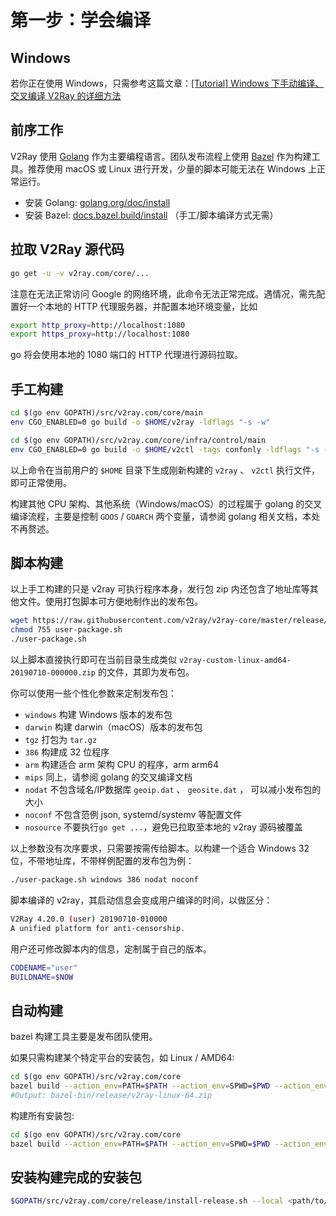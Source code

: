 # 第一步：学会编译

## Windows

若你正在使用 Windows，只需参考这篇文章：[[Tutorial] Windows 下手动编译、交叉编译 V2Ray 的详细方法](https://github.com/v2ray/discussion/issues/756)

## 前序工作

V2Ray 使用 [Golang](https://golang.org/) 作为主要编程语言。团队发布流程上使用 [Bazel](https://bazel.build/) 作为构建工具。推荐使用 macOS 或 Linux 进行开发，少量的脚本可能无法在 Windows 上正常运行。

* 安装 Golang: [golang.org/doc/install](https://golang.org/doc/install)
* 安装 Bazel: [docs.bazel.build/install](https://docs.bazel.build/versions/master/install.html) （手工/脚本编译方式无需）

## 拉取 V2Ray 源代码

```bash
go get -u -v v2ray.com/core/...
```

注意在无法正常访问 Google 的网络环境，此命令无法正常完成。遇情况，需先配置好一个本地的 HTTP 代理服务器，并配置本地环境变量，比如

```bash
export http_proxy=http://localhost:1080
export https_proxy=http://localhost:1080
```

go 将会使用本地的 1080 端口的 HTTP 代理进行源码拉取。

## 手工构建

```bash
cd $(go env GOPATH)/src/v2ray.com/core/main
env CGO_ENABLED=0 go build -o $HOME/v2ray -ldflags "-s -w"

cd $(go env GOPATH)/src/v2ray.com/core/infra/control/main
env CGO_ENABLED=0 go build -o $HOME/v2ctl -tags confonly -ldflags "-s -w"
```

以上命令在当前用户的 `$HOME` 目录下生成刚新构建的 `v2ray` 、 `v2ctl` 执行文件，即可正常使用。

构建其他 CPU 架构、其他系统（Windows/macOS）的过程属于 golang 的交叉编译流程，主要是控制 `GOOS` / `GOARCH` 两个变量，请参阅 golang 相关文档，本处不再赘述。

## 脚本构建

以上手工构建的只是 v2ray 可执行程序本身，发行包 zip 内还包含了地址库等其他文件。使用打包脚本可方便地制作出的发布包。

```bash
wget https://raw.githubusercontent.com/v2ray/v2ray-core/master/release/user-package.sh
chmod 755 user-package.sh
./user-package.sh
```

以上脚本直接执行即可在当前目录生成类似 `v2ray-custom-linux-amd64-20190710-000000.zip` 的文件，其即为发布包。

你可以使用一些个性化参数来定制发布包：

* `windows` 构建 Windows 版本的发布包
* `darwin` 构建 darwin（macOS）版本的发布包
* `tgz` 打包为 `tar.gz`
* `386` 构建成 32 位程序
* `arm` 构建适合 arm 架构 CPU 的程序，arm arm64
* `mips` 同上，请参阅 golang 的交叉编译文档
* `nodat` 不包含域名/IP数据库 `geoip.dat` 、 `geosite.dat` ， 可以减小发布包的大小
* `noconf` 不包含范例 json, systemd/systemv 等配置文件
* `nosource` 不要执行`go get ...`，避免已拉取至本地的 v2ray 源码被覆盖

以上参数没有次序要求，只需要按需传给脚本。以构建一个适合 Windows 32 位，不带地址库，不带样例配置的发布包为例：

```bash
./user-package.sh windows 386 nodat noconf
```

脚本编译的 v2ray，其启动信息会变成用户编译的时间，以做区分：

```bash
V2Ray 4.20.0 (user) 20190710-010000
A unified platform for anti-censorship.
```

用户还可修改脚本内的信息，定制属于自己的版本。

```bash
CODENAME="user"
BUILDNAME=$NOW
```

## 自动构建

bazel 构建工具主要是发布团队使用。

如果只需构建某个特定平台的安装包，如 Linux / AMD64:

```bash
cd $(go env GOPATH)/src/v2ray.com/core
bazel build --action_env=PATH=$PATH --action_env=SPWD=$PWD --action_env=GOPATH=$(go env GOPATH) --action_env=GOCACHE=$(go env GOCACHE) --spawn_strategy local //release:v2ray_linux_amd64_package
#Output: bazel-bin/release/v2ray-linux-64.zip
```

构建所有安装包:

```bash
cd $(go env GOPATH)/src/v2ray.com/core
bazel build --action_env=PATH=$PATH --action_env=SPWD=$PWD --action_env=GOPATH=$(go env GOPATH) --action_env=GOCACHE=$(go env GOCACHE) --spawn_strategy local //release:all
```

## 安装构建完成的安装包

```bash
$GOPATH/src/v2ray.com/core/release/install-release.sh --local <path/to/zip/file>
```
